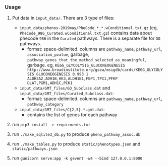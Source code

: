 ### Usage

1. Put data in `input_data/`. There are 3 type of files:
   - `input_data/phenos-2019may/PheCode_*_*.wConditional.txt.gz` (eg, `PheCode_986_Curated.wConditional.txt.gz`) contains data about phecode `986` in the `Curated` pathways.  There is a separate file for `GO` pathways.
      - format: space-delimited. columns are `pathway_name`, `pathway_url`, `association_pvalue`, garbage, `pathway_genes_that_the_method_selected_as_meaningful`, garbage. eg, `KEGG_GLYCOLYSIS_GLUCONEOGENESIS http://www.broadinstitute.org/gsea/msigdb/cards/KEGG_GLYCOLYSIS_GLUCONEOGENESIS 0.993 1 ALDH3A2,ADH1B,HK3,ALDH1B1,FBP1,TPI1,PFKP DLAT,PGM1,ADH1C,PCK1`
   - `input_data/GMT_files/GO_Subclass.dat` and `input_data/GMT_files/Curated_Subclass.dat`:
      - format: space-delimited. columns are `pathway_name`, `pathway_url`, `pathway_category`
   - `input_data/GMT_files/C{2,5}.*.gmt.dat`:
      - contains the list of genes for each pathway

2. run `pip3 install -r requirments.txt`

3. run `./make_sqlite3_db.py` to produce `pheno_pathway_assoc.db`

4. run `./make_tables.py` to produce `static/phenotypes.json` and `static/pathways.json`

5. run `gunicorn serve:app -k gevent -w4 --bind 127.0.0.1:8000`
